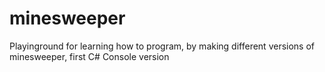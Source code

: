 minesweeper
===========

Playinground for learning how to program, by making different versions of minesweeper, first C# Console version